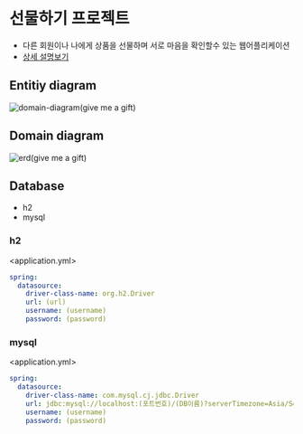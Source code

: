 # 선물하기 프로젝트

- 다른 회원이나 나에게 상품을 선물하며 서로 마음을 확인할수 있는 웹어플리케이션
- <a href="https://github.com/YeomJaeSeon/give-me-a-gift/blob/master/description.md">상세 설명보기</a>

## Entitiy diagram
![domain-diagram(give me a gift)](https://user-images.githubusercontent.com/67785334/129677738-03e7936b-6c75-48ce-bc77-3383f04f7679.png)

## Domain diagram
![erd(give me a gift)](https://user-images.githubusercontent.com/67785334/129677807-5b8cc79d-5b48-410d-8c35-b35d54c92477.png)

## Database
- h2
- mysql

### h2
<application.yml>
```yml
spring:
  datasource:
    driver-class-name: org.h2.Driver
    url: (url)
    username: (username)
    password: (password)
```

### mysql
<application.yml>
```yml
spring:
  datasource:
    driver-class-name: com.mysql.cj.jdbc.Driver
    url: jdbc:mysql://localhost:(포트번호)/(DB이름)?serverTimezone=Asia/Seoul
    username: (username)
    password: (password)
```
